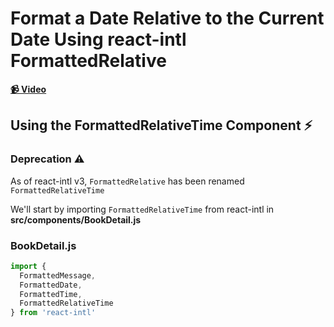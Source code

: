 # Format a Date Relative to the Current Date Using react-intl FormattedRelative

**[📹 Video](https://egghead.io/lessons/react-format-a-date-relative-to-the-current-date-using-react-intl-formattedrelative)**

## Using the FormattedRelativeTime Component ⚡
### Deprecation ⚠
As of react-intl v3, `FormattedRelative` has been renamed `FormattedRelativeTime`

We'll start by importing `FormattedRelativeTime` from react-intl in **src/components/BookDetail.js**
### BookDetail.js
```js
import { 
  FormattedMessage,
  FormattedDate,
  FormattedTime,
  FormattedRelativeTime
} from 'react-intl' 
```

